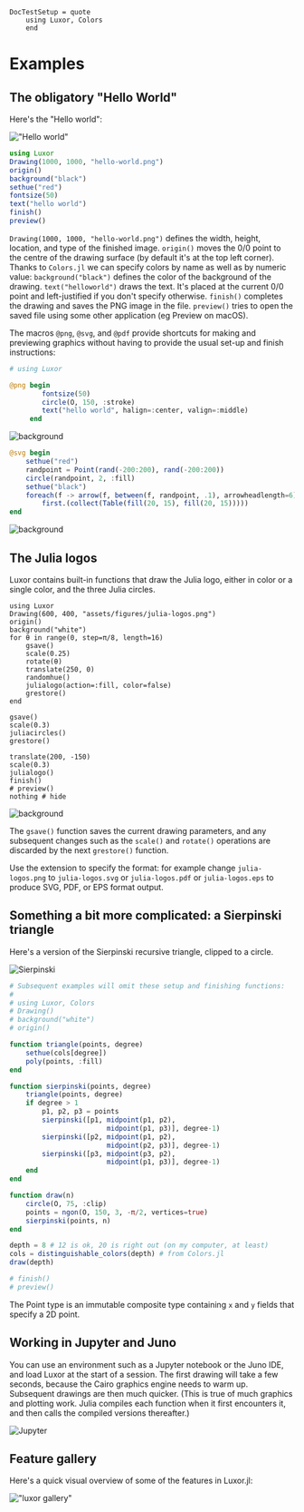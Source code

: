 ```@meta
DocTestSetup = quote
    using Luxor, Colors
    end
```
# Examples

## The obligatory "Hello World"

Here's the "Hello world":

!["Hello world"](assets/figures/hello-world.png)

```julia
using Luxor
Drawing(1000, 1000, "hello-world.png")
origin()
background("black")
sethue("red")
fontsize(50)
text("hello world")
finish()
preview()
```

`Drawing(1000, 1000, "hello-world.png")` defines the width, height, location, and type of the finished image. `origin()` moves the 0/0 point to the centre of the drawing surface (by default it's at the top left corner). Thanks to `Colors.jl` we can specify colors by name as well as by numeric value: `background("black")` defines the color of the background of the drawing. `text("helloworld")` draws the text. It's placed at the current 0/0 point and left-justified if you don't specify otherwise. `finish()` completes the drawing and saves the PNG image in the file. `preview()` tries to open the saved file using some other application (eg Preview on macOS).

The macros `@png`, `@svg`, and `@pdf` provide shortcuts for making and previewing graphics without having to provide the usual set-up and finish instructions:

```julia
# using Luxor

@png begin
        fontsize(50)
        circle(O, 150, :stroke)
        text("hello world", halign=:center, valign=:middle)
     end
```

![background](assets/figures/hello-world-macro.png)

```julia
@svg begin
    sethue("red")
    randpoint = Point(rand(-200:200), rand(-200:200))
    circle(randpoint, 2, :fill)
    sethue("black")
    foreach(f -> arrow(f, between(f, randpoint, .1), arrowheadlength=6),
        first.(collect(Table(fill(20, 15), fill(20, 15)))))
end
```
![background](assets/figures/circle-dots.png)

## The Julia logos

Luxor contains built-in functions that draw the Julia logo, either in color or a single color, and the three Julia circles.

```@example
using Luxor
Drawing(600, 400, "assets/figures/julia-logos.png")
origin()
background("white")
for θ in range(0, step=π/8, length=16)
    gsave()
    scale(0.25)
    rotate(θ)
    translate(250, 0)
    randomhue()
    julialogo(action=:fill, color=false)
    grestore()
end

gsave()
scale(0.3)
juliacircles()
grestore()

translate(200, -150)
scale(0.3)
julialogo()
finish()
# preview()
nothing # hide
```

![background](assets/figures/julia-logos.png)

The `gsave()` function saves the current drawing parameters, and any subsequent changes such as the `scale()` and `rotate()` operations are discarded by the next `grestore()` function.

Use the extension to specify the format: for example change `julia-logos.png` to `julia-logos.svg` or `julia-logos.pdf` or `julia-logos.eps` to produce SVG, PDF, or EPS format output.

## Something a bit more complicated: a Sierpinski triangle

Here's a version of the Sierpinski recursive triangle, clipped to a circle.

![Sierpinski](assets/figures/sierpinski.png)

```julia
# Subsequent examples will omit these setup and finishing functions:
#
# using Luxor, Colors
# Drawing()
# background("white")
# origin()

function triangle(points, degree)
    sethue(cols[degree])
    poly(points, :fill)
end

function sierpinski(points, degree)
    triangle(points, degree)
    if degree > 1
        p1, p2, p3 = points
        sierpinski([p1, midpoint(p1, p2),
                        midpoint(p1, p3)], degree-1)
        sierpinski([p2, midpoint(p1, p2),
                        midpoint(p2, p3)], degree-1)
        sierpinski([p3, midpoint(p3, p2),
                        midpoint(p1, p3)], degree-1)
    end
end

function draw(n)
    circle(O, 75, :clip)
    points = ngon(O, 150, 3, -π/2, vertices=true)
    sierpinski(points, n)
end

depth = 8 # 12 is ok, 20 is right out (on my computer, at least)
cols = distinguishable_colors(depth) # from Colors.jl
draw(depth)

# finish()
# preview()
```

The Point type is an immutable composite type containing `x` and `y` fields that specify a 2D point.

## Working in Jupyter and Juno

You can use an environment such as a Jupyter notebook or the Juno IDE, and load Luxor at the start of a session. The first drawing will take a few seconds, because the Cairo graphics engine needs to warm up. Subsequent drawings are then much quicker. (This is true of much graphics and plotting work. Julia compiles each function when it first encounters it, and then calls the compiled versions thereafter.)

![Jupyter](assets/figures/jupyter-basic.png)

## Feature gallery

Here's a quick visual overview of some of the features in Luxor.jl:

!["luxor gallery"](assets/figures/luxorgallery.png)
